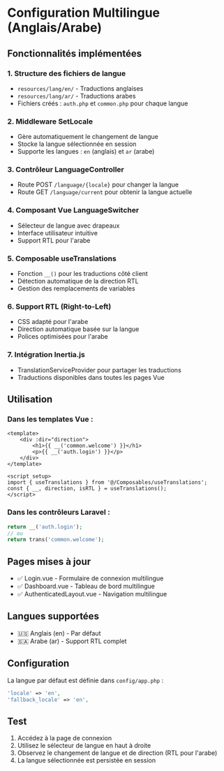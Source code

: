 # Configuration Multilingue (Anglais/Arabe)

## Fonctionnalités implémentées

### 1. Structure des fichiers de langue
- `resources/lang/en/` - Traductions anglaises
- `resources/lang/ar/` - Traductions arabes
- Fichiers créés : `auth.php` et `common.php` pour chaque langue

### 2. Middleware SetLocale
- Gère automatiquement le changement de langue
- Stocke la langue sélectionnée en session
- Supporte les langues : `en` (anglais) et `ar` (arabe)

### 3. Contrôleur LanguageController
- Route POST `/language/{locale}` pour changer la langue
- Route GET `/language/current` pour obtenir la langue actuelle

### 4. Composant Vue LanguageSwitcher
- Sélecteur de langue avec drapeaux
- Interface utilisateur intuitive
- Support RTL pour l'arabe

### 5. Composable useTranslations
- Fonction `__()` pour les traductions côté client
- Détection automatique de la direction RTL
- Gestion des remplacements de variables

### 6. Support RTL (Right-to-Left)
- CSS adapté pour l'arabe
- Direction automatique basée sur la langue
- Polices optimisées pour l'arabe

### 7. Intégration Inertia.js
- TranslationServiceProvider pour partager les traductions
- Traductions disponibles dans toutes les pages Vue

## Utilisation

### Dans les templates Vue :
```vue
<template>
    <div :dir="direction">
        <h1>{{ __('common.welcome') }}</h1>
        <p>{{ __('auth.login') }}</p>
    </div>
</template>

<script setup>
import { useTranslations } from '@/Composables/useTranslations';
const { __, direction, isRTL } = useTranslations();
</script>
```

### Dans les contrôleurs Laravel :
```php
return __('auth.login');
// ou
return trans('common.welcome');
```

## Pages mises à jour
- ✅ Login.vue - Formulaire de connexion multilingue
- ✅ Dashboard.vue - Tableau de bord multilingue
- ✅ AuthenticatedLayout.vue - Navigation multilingue

## Langues supportées
- 🇺🇸 Anglais (en) - Par défaut
- 🇸🇦 Arabe (ar) - Support RTL complet

## Configuration
La langue par défaut est définie dans `config/app.php` :
```php
'locale' => 'en',
'fallback_locale' => 'en',
```

## Test
1. Accédez à la page de connexion
2. Utilisez le sélecteur de langue en haut à droite
3. Observez le changement de langue et de direction (RTL pour l'arabe)
4. La langue sélectionnée est persistée en session